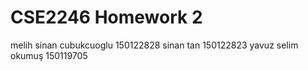# CSE2246 Homework 2
melih sinan cubukcuoglu 150122828
sinan tan 150122823
yavuz selim okumuş 150119705
